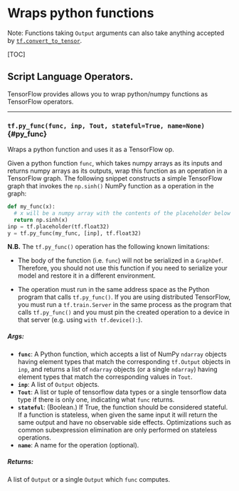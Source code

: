 <!-- This file is machine generated: DO NOT EDIT! -->

# Wraps python functions

Note: Functions taking `Output` arguments can also take anything accepted by
[`tf.convert_to_tensor`](framework.md#convert_to_tensor).

[TOC]

## Script Language Operators.

TensorFlow provides allows you to wrap python/numpy functions as
TensorFlow operators.

- - -

### `tf.py_func(func, inp, Tout, stateful=True, name=None)` {#py_func}

Wraps a python function and uses it as a TensorFlow op.

Given a python function `func`, which takes numpy arrays as its
inputs and returns numpy arrays as its outputs, wrap this function as an
operation in a TensorFlow graph. The following snippet constructs a simple
TensorFlow graph that invokes the `np.sinh()` NumPy function as a operation
in the graph:

```python
def my_func(x):
  # x will be a numpy array with the contents of the placeholder below
  return np.sinh(x)
inp = tf.placeholder(tf.float32)
y = tf.py_func(my_func, [inp], tf.float32)
```

**N.B.** The `tf.py_func()` operation has the following known limitations:

* The body of the function (i.e. `func`) will not be serialized in a
  `GraphDef`. Therefore, you should not use this function if you need to
  serialize your model and restore it in a different environment.

* The operation must run in the same address space as the Python program
  that calls `tf.py_func()`. If you are using distributed TensorFlow, you
  must run a `tf.train.Server` in the same process as the program that calls
  `tf.py_func()` and you must pin the created operation to a device in that
  server (e.g. using `with tf.device():`).

##### Args:


*  <b>`func`</b>: A Python function, which accepts a list of NumPy `ndarray` objects
    having element types that match the corresponding `tf.Output` objects
    in `inp`, and returns a list of `ndarray` objects (or a single `ndarray`)
    having element types that match the corresponding values in `Tout`.
*  <b>`inp`</b>: A list of `Output` objects.
*  <b>`Tout`</b>: A list or tuple of tensorflow data types or a single tensorflow data
    type if there is only one, indicating what `func` returns.
*  <b>`stateful`</b>: (Boolean.) If True, the function should be considered stateful.
    If a function is stateless, when given the same input it will return the
    same output and have no observable side effects. Optimizations such as
    common subexpression elimination are only performed on stateless
    operations.
*  <b>`name`</b>: A name for the operation (optional).

##### Returns:

  A list of `Output` or a single `Output` which `func` computes.


